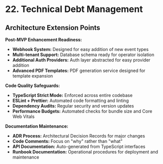 # **22. Technical Debt Management**

## **Architecture Extension Points**

**Post-MVP Enhancement Readiness:**
- **Webhook System:** Designed for easy addition of new event types
- **Multi-tenant Support:** Database schema ready for operator isolation
- **Additional Auth Providers:** Auth layer abstracted for easy provider addition
- **Advanced PDF Templates:** PDF generation service designed for template expansion

**Code Quality Safeguards:**
- **TypeScript Strict Mode:** Enforced across entire codebase
- **ESLint + Prettier:** Automated code formatting and linting
- **Dependency Audits:** Regular security and version updates
- **Performance Budgets:** Automated checks for bundle size and Core Web Vitals

**Documentation Maintenance:**
- **ADR Process:** Architectural Decision Records for major changes
- **Code Comments:** Focus on "why" rather than "what"
- **API Documentation:** Auto-generated from TypeScript interfaces
- **Runbook Documentation:** Operational procedures for deployment and maintenance
